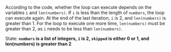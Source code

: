 According to the code, whether the loop can execute depends on the variables `i` and `len(numbers)`. If `i` is less than the length of `numbers`, the loop can execute again. At the end of the last iteration, `i` is 2, and `len(numbers)` is greater than 1. For the loop to execute one more time, `len(numbers)` must be greater than 2, as `i` needs to be less than `len(numbers)`.

State: **`numbers` is a list of integers, `i` is 2, `skipped` is either 0 or 1, and len(numbers) is greater than 2**